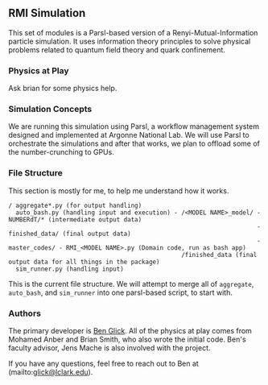 ## RMI Simulation

This set of modules is a Parsl-based version of a Renyi-Mutual-Information particle simulation. It uses information theory principles to solve physical problems related to quantum field theory and quark confinement.

### Physics at Play

Ask brian for some physics help.

### Simulation Concepts

We are running this simulation using Parsl, a workflow management system designed and implemented at Argonne National Lab. We will use Parsl to orchestrate the simulations and after that works, we plan to offload some of the number-crunching to GPUs.

### File Structure

This section is mostly for me, to help me understand how it works.

```
/ aggregate*.py (for output handling)             
  auto_bash.py (handling input and execution) - /<MODEL NAME>_model/ - NUMBERdT/* (intermediate output data)
                                                                     - finished_data/ (final output data)
                                                                     - master_codes/ - RMI_<MODEL NAME>.py (Domain code, run as bash app)
                                                /finished_data (final output data for all things in the package)
  sim_runner.py (handling input)
```

This is the current file structure. We will attempt to merge all of `aggregate`, `auto_bash`, and `sim_runner` into one parsl-based script, to start with.

### Authors

The primary developer is [Ben Glick](https://glick.cloud). All of the physics at play comes from Mohamed Anber and Brian Smith, who also wrote the initial code. Ben's faculty advisor, Jens Mache is also involved with the project. 

If you have any questions, feel free to reach out to Ben at (mailto:glick@lclark.edu).
